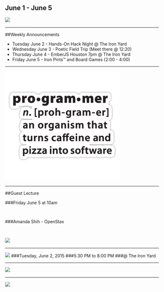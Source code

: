 
 ## June 1 - June 5
![](/images/logo_big.png)

----

##Weekly Announcements

- Tuesday June 2 - Hands-On Hack Night @ The Iron Yard  <!-- .element: class="fragment" data-fragment-index="1" -->
- Wednesday June 3 - Poetic Field Trip (Meet there @ 12:20)  <!-- .element: class="fragment" data-fragment-index="2" -->
- Thursday June 4 - EmberJS Houston 7pm @ The Iron Yard <!-- .element: class="fragment" data-fragment-index="3" -->
- Friday June 5 - Iron Pints™ and Board Games (2:00 - 4:00)  <!-- .element: class="fragment" data-fragment-index="4" -->

----

![](/images/programmer.png)

----

##Guest Lecture

###Friday June 5 at 10am

<br>

###Amanda Shih - OpenStax

<br>

![](https://media.licdn.com/mpr/mpr/shrinknp_400_400/p/1/000/1f7/122/3b8f65d.jpg)


----


![](https://www.evernote.com/l/ABMoU7ZYzPpLXKnfDZoDmJuLLAmLVg2V5hQB/image.png)
###Tuesday, June 2, 2015
###5:30 PM to 8:00 PM 
###@ The Iron Yard



----

![](http://www.commitstrip.com/wp-content/uploads/2015/05/Strip-Projet-abandonn%C3%A9-nostalgie-650-finalenglish12.jpg) <!--  -->

----

![](https://www.evernote.com/l/ABPehZjR5UFE9ZuO1pHVLc4fOLlnXsnpJ4YB/image.png)
